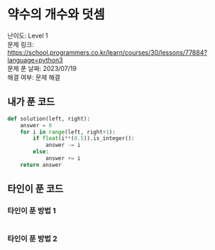 # 약수의 개수와 덧셈

난이도: Level 1  
문제 링크: https://school.programmers.co.kr/learn/courses/30/lessons/77884?language=python3  
문제 푼 날짜: 2023/07/19  
해결 여부: 문제 해결  

## 내가 푼 코드

```python
def solution(left, right):
    answer = 0
    for i in range(left, right+1):
        if float(i**(0.5)).is_integer():
            answer -= i
        else:
            answer += i
    return answer
```

## 타인이 푼 코드

### 타인이 푼 방법 1

```python

```

### 타인이 푼 방법 2

```python

```
